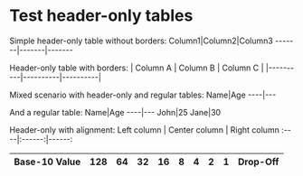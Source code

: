 # Test header-only tables

Simple header-only table without borders:
Column1|Column2|Column3
-------|-------|-------

Header-only table with borders:
| Column A | Column B | Column C |
|----------|----------|----------|

Mixed scenario with header-only and regular tables:
Name|Age
----|---

And a regular table:
Name|Age
----|---
John|25
Jane|30

Header-only with alignment:
Left column | Center column | Right column
:----|:------:|------:

| Base-10 Value | 128 | 64 | 32 | 16 | 8 | 4 | 2 | 1 | Drop-Off |
| -: | -: | -: | -: | -: | -: | -: | -: | -: | -: |
